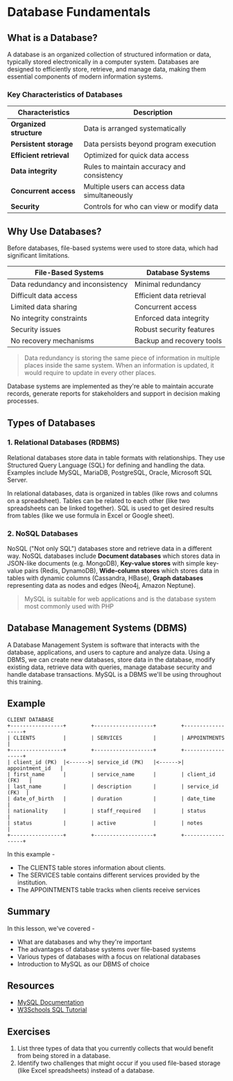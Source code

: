# Database Fundamentals

## What is a Database?

A database is an organized collection of structured information or data, typically stored electronically in a computer system. Databases are designed to efficiently store, retrieve, and manage data, making them essential components of modern information systems.

### Key Characteristics of Databases

| Characteristics | Description |
|--|--|
| **Organized structure** | Data is arranged systematically |
| **Persistent storage** | Data persists beyond program execution |
| **Efficient retrieval** | Optimized for quick data access |
| **Data integrity** | Rules to maintain accuracy and consistency |
| **Concurrent access** | Multiple users can access data simultaneously |
| **Security** | Controls for who can view or modify data |

## Why Use Databases?

Before databases, file-based systems were used to store data, which had significant limitations.

| File-Based Systems | Database Systems |
|-------------------|------------------|
| Data redundancy and inconsistency | Minimal redundancy |
| Difficult data access | Efficient data retrieval |
| Limited data sharing | Concurrent access |
| No integrity constraints | Enforced data integrity |
| Security issues | Robust security features |
| No recovery mechanisms | Backup and recovery tools |

> Data redundancy is storing the same piece of information in multiple places inside the same system. When an information is updated, it would require to update in every other places.

Database systems are implemented as they're able to maintain accurate records, generate reports for stakeholders and support in decision making processes.

## Types of Databases

### 1. Relational Databases (RDBMS)

Relational databases store data in table formats with relationships. They use Structured Query Language (SQL) for defining and handling the data. Examples include MySQL, MariaDB, PostgreSQL, Oracle, Microsoft SQL Server.

In relational databases, data is organized in tables (like rows and columns on a spreadsheet). Tables can be related to each other (like two spreadsheets can be linked together). SQL is used to get desired results from tables (like we use formula in Excel or Google sheet).

### 2. NoSQL Databases

NoSQL ("Not only SQL") databases store and retrieve data in a different way. NoSQL databases include **Document databases** which stores data in JSON-like documents (e.g. MongoDB), **Key-value stores** with simple key-value pairs (Redis, DynamoDB), **Wide-column stores** which stores data in tables with dynamic columns (Cassandra, HBase), **Graph databases** representing data as nodes and edges (Neo4j, Amazon Neptune).

> MySQL is suitable for web applications and is the database system most commonly used with PHP 

## Database Management Systems (DBMS)

A Database Management System is software that interacts with the database, applications, and users to capture and analyze data. Using a DBMS, we can create new databases, store data in the database, modify existing data, retrieve data with queries, manage database security and handle database transactions. MySQL is a DBMS we'll be using throughout this training.

## Example

```
CLIENT DATABASE
+-----------------+        +-------------------+        +------------------+
| CLIENTS         |        | SERVICES          |        | APPOINTMENTS     |
+-----------------+        +-------------------+        +------------------+
| client_id (PK)  |<------>| service_id (PK)   |<------>| appointment_id   |
| first_name      |        | service_name      |        | client_id (FK)   |
| last_name       |        | description       |        | service_id (FK)  |
| date_of_birth   |        | duration          |        | date_time        |
| nationality     |        | staff_required    |        | status           |
| status          |        | active            |        | notes            |
+-----------------+        +-------------------+        +------------------+
```

In this example -
- The CLIENTS table stores information about clients.
- The SERVICES table contains different services provided by the institution.
- The APPOINTMENTS table tracks when clients receive services

## Summary

In this lesson, we've covered -
* What are databases and why they're important
* The advantages of database systems over file-based systems
* Various types of databases with a focus on relational databases
* Introduction to MySQL as our DBMS of choice

## Resources
- [MySQL Documentation](https://dev.mysql.com/doc/)
- [W3Schools SQL Tutorial](https://www.w3schools.com/sql/)

## Exercises
1. List three types of data that you currently collects that would benefit from being stored in a database.
2. Identify two challenges that might occur if you used file-based storage (like Excel spreadsheets) instead of a database.

